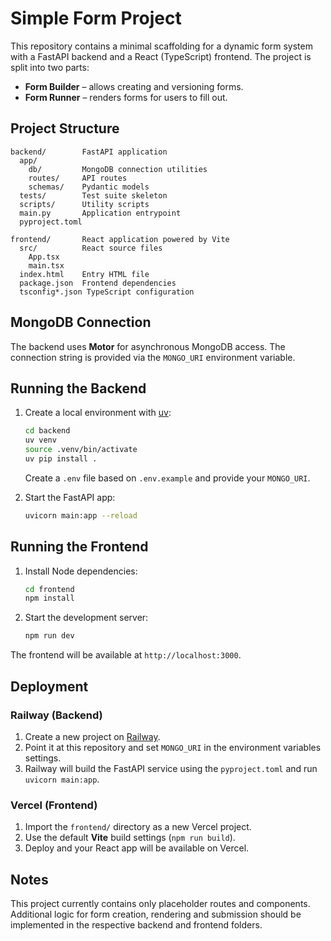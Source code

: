 # Simple Form Project

This repository contains a minimal scaffolding for a dynamic form system
with a FastAPI backend and a React (TypeScript) frontend. The project is
split into two parts:

- **Form Builder** – allows creating and versioning forms.
- **Form Runner** – renders forms for users to fill out.

## Project Structure

```
backend/        FastAPI application
  app/
    db/         MongoDB connection utilities
    routes/     API routes
    schemas/    Pydantic models
  tests/        Test suite skeleton
  scripts/      Utility scripts
  main.py       Application entrypoint
  pyproject.toml

frontend/       React application powered by Vite
  src/          React source files
    App.tsx
    main.tsx
  index.html    Entry HTML file
  package.json  Frontend dependencies
  tsconfig*.json TypeScript configuration
```

## MongoDB Connection

The backend uses **Motor** for asynchronous MongoDB access. The connection
string is provided via the `MONGO_URI` environment variable.

## Running the Backend

1. Create a local environment with [uv](https://astral.sh/docs/uv/):

   ```bash
   cd backend
   uv venv
   source .venv/bin/activate
   uv pip install .
   ```

   Create a `.env` file based on `.env.example` and provide your `MONGO_URI`.

2. Start the FastAPI app:

   ```bash
   uvicorn main:app --reload
   ```

## Running the Frontend

1. Install Node dependencies:

   ```bash
   cd frontend
   npm install
   ```

2. Start the development server:

   ```bash
   npm run dev
   ```

The frontend will be available at `http://localhost:3000`.

## Deployment

### Railway (Backend)

1. Create a new project on [Railway](https://railway.app/).
2. Point it at this repository and set `MONGO_URI` in the environment
   variables settings.
3. Railway will build the FastAPI service using the `pyproject.toml` and run
   `uvicorn main:app`.

### Vercel (Frontend)

1. Import the `frontend/` directory as a new Vercel project.
2. Use the default **Vite** build settings (`npm run build`).
3. Deploy and your React app will be available on Vercel.

## Notes

This project currently contains only placeholder routes and components.
Additional logic for form creation, rendering and submission should be
implemented in the respective backend and frontend folders.

